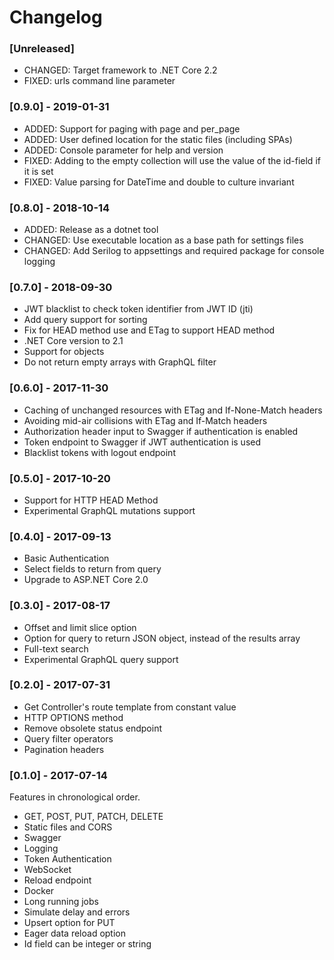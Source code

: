 # Changelog

### [Unreleased]
* CHANGED: Target framework to .NET Core 2.2
* FIXED: urls command line parameter

### [0.9.0] - 2019-01-31
* ADDED: Support for paging with page and per_page
* ADDED: User defined location for the static files (including SPAs)
* ADDED: Console parameter for help and version
* FIXED: Adding to the empty collection will use the value of the id-field if it is set
* FIXED: Value parsing for DateTime and double to culture invariant
 
### [0.8.0] - 2018-10-14
* ADDED: Release as a dotnet tool
* CHANGED: Use executable location as a base path for settings files
* CHANGED: Add Serilog to appsettings and required package for console logging

### [0.7.0] - 2018-09-30
* JWT blacklist to check token identifier from JWT ID (jti)
* Add query support for sorting
* Fix for HEAD method use and ETag to support HEAD method
* .NET Core version to 2.1
* Support for objects
* Do not return empty arrays with GraphQL filter

### [0.6.0] - 2017-11-30
* Caching of unchanged resources with ETag and If-None-Match headers
* Avoiding mid-air collisions with ETag and If-Match headers
* Authorization header input to Swagger if authentication is enabled
* Token endpoint to Swagger if JWT authentication is used
* Blacklist tokens with logout endpoint

### [0.5.0] - 2017-10-20
* Support for HTTP HEAD Method
* Experimental GraphQL mutations support
 
### [0.4.0] - 2017-09-13
* Basic Authentication
* Select fields to return from query
* Upgrade to ASP.NET Core 2.0

### [0.3.0] - 2017-08-17
* Offset and limit slice option
* Option for query to return JSON object, instead of the results array
* Full-text search
* Experimental GraphQL query support

### [0.2.0] - 2017-07-31
* Get Controller's route template from constant value
* HTTP OPTIONS method
* Remove obsolete status endpoint
* Query filter operators
* Pagination headers

### [0.1.0] - 2017-07-14
Features in chronological order.
* GET, POST, PUT, PATCH, DELETE
* Static files and CORS
* Swagger
* Logging
* Token Authentication
* WebSocket
* Reload endpoint
* Docker
* Long running jobs
* Simulate delay and errors
* Upsert option for PUT
* Eager data reload option
* Id field can be integer or string
